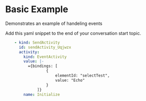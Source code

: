 # Basic Example

Demonstrates an example of handeling events

Add this yaml snippet to the end of your conversation start topic.  
```yaml
    - kind: SendActivity
      id: sendActivity_Uqjwzx
      activity:
        kind: EventActivity
        value: |-
          ={bindings: [
                  {
                      elementId: "selectTest",
                      value: "Echo"
                  }
              ]}
        name: Initialize
```
